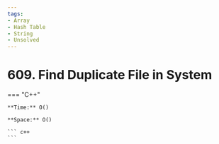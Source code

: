 ```yaml
---
tags:
- Array
- Hash Table
- String
- Unsolved
---
```



# 609. Find Duplicate File in System

=== "C++"

    **Time:** O()

    **Space:** O()

    ``` c++
    ```